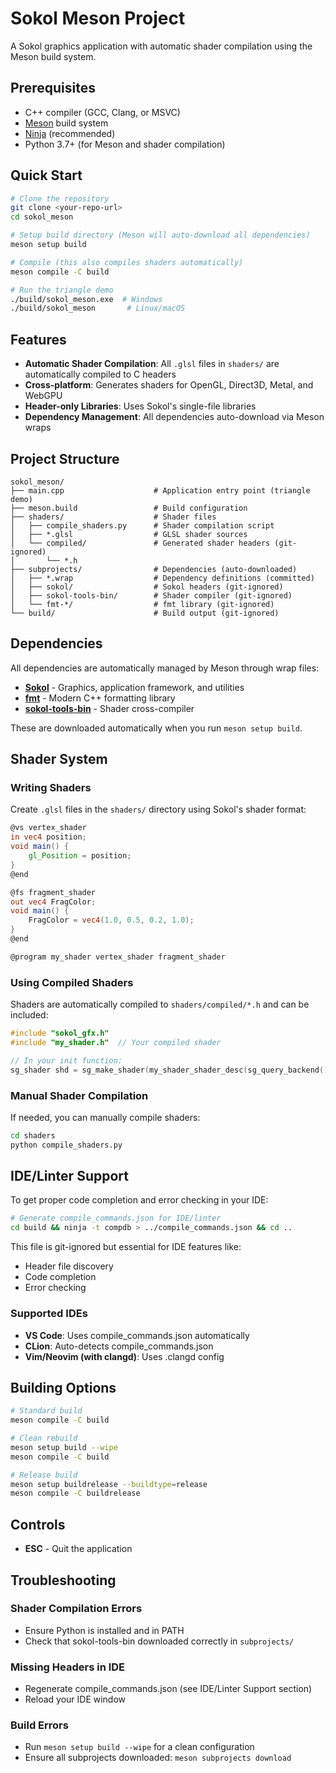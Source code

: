 # Sokol Meson Project

A Sokol graphics application with automatic shader compilation using the Meson build system.

## Prerequisites

- C++ compiler (GCC, Clang, or MSVC)
- [Meson](https://mesonbuild.com/) build system
- [Ninja](https://ninja-build.org/) (recommended)
- Python 3.7+ (for Meson and shader compilation)

## Quick Start

```bash
# Clone the repository
git clone <your-repo-url>
cd sokol_meson

# Setup build directory (Meson will auto-download all dependencies)
meson setup build

# Compile (this also compiles shaders automatically)
meson compile -C build

# Run the triangle demo
./build/sokol_meson.exe  # Windows
./build/sokol_meson       # Linux/macOS
```

## Features

- **Automatic Shader Compilation**: All `.glsl` files in `shaders/` are automatically compiled to C headers
- **Cross-platform**: Generates shaders for OpenGL, Direct3D, Metal, and WebGPU
- **Header-only Libraries**: Uses Sokol's single-file libraries
- **Dependency Management**: All dependencies auto-download via Meson wraps

## Project Structure

```
sokol_meson/
├── main.cpp                    # Application entry point (triangle demo)
├── meson.build                 # Build configuration
├── shaders/                    # Shader files
│   ├── compile_shaders.py      # Shader compilation script
│   ├── *.glsl                  # GLSL shader sources
│   └── compiled/               # Generated shader headers (git-ignored)
│       └── *.h
├── subprojects/                # Dependencies (auto-downloaded)
│   ├── *.wrap                  # Dependency definitions (committed)
│   ├── sokol/                  # Sokol headers (git-ignored)
│   ├── sokol-tools-bin/        # Shader compiler (git-ignored)
│   └── fmt-*/                  # fmt library (git-ignored)
└── build/                      # Build output (git-ignored)
```

## Dependencies

All dependencies are automatically managed by Meson through wrap files:

- **[Sokol](https://github.com/floooh/sokol)** - Graphics, application framework, and utilities
- **[fmt](https://github.com/fmtlib/fmt)** - Modern C++ formatting library
- **[sokol-tools-bin](https://github.com/floooh/sokol-tools-bin)** - Shader cross-compiler

These are downloaded automatically when you run `meson setup build`.

## Shader System

### Writing Shaders

Create `.glsl` files in the `shaders/` directory using Sokol's shader format:

```glsl
@vs vertex_shader
in vec4 position;
void main() {
    gl_Position = position;
}
@end

@fs fragment_shader
out vec4 FragColor;
void main() {
    FragColor = vec4(1.0, 0.5, 0.2, 1.0);
}
@end

@program my_shader vertex_shader fragment_shader
```

### Using Compiled Shaders

Shaders are automatically compiled to `shaders/compiled/*.h` and can be included:

```cpp
#include "sokol_gfx.h"
#include "my_shader.h"  // Your compiled shader

// In your init function:
sg_shader shd = sg_make_shader(my_shader_shader_desc(sg_query_backend()));
```

### Manual Shader Compilation

If needed, you can manually compile shaders:

```bash
cd shaders
python compile_shaders.py
```

## IDE/Linter Support

To get proper code completion and error checking in your IDE:

```bash
# Generate compile_commands.json for IDE/linter
cd build && ninja -t compdb > ../compile_commands.json && cd ..
```

This file is git-ignored but essential for IDE features like:
- Header file discovery
- Code completion
- Error checking

### Supported IDEs

- **VS Code**: Uses compile_commands.json automatically
- **CLion**: Auto-detects compile_commands.json
- **Vim/Neovim (with clangd)**: Uses .clangd config

## Building Options

```bash
# Standard build
meson compile -C build

# Clean rebuild
meson setup build --wipe
meson compile -C build

# Release build
meson setup buildrelease --buildtype=release
meson compile -C buildrelease
```

## Controls

- **ESC** - Quit the application

## Troubleshooting

### Shader Compilation Errors
- Ensure Python is installed and in PATH
- Check that sokol-tools-bin downloaded correctly in `subprojects/`

### Missing Headers in IDE
- Regenerate compile_commands.json (see IDE/Linter Support section)
- Reload your IDE window

### Build Errors
- Run `meson setup build --wipe` for a clean configuration
- Ensure all subprojects downloaded: `meson subprojects download`